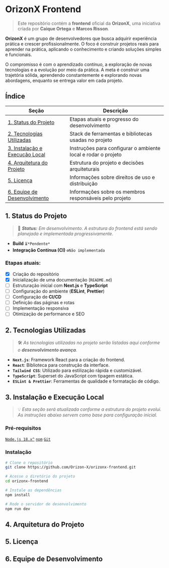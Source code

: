 # OrizonX Frontend
<!-- Visão geral da OrizonX e objetivo do projeto -->
> Este repositório contém a **frontend** oficial da **OrizonX**, uma iniciativa criada por **Caique Ortega** e **Marcos Risson**.

**OrizonX** é um grupo de desenvolvedores que busca adquirir experiência prática e crescer profissionalmente. O foco é construir projetos reais para aprender na prática, aplicando o conhecimento e criando soluções simples e funcionais.

O compromisso é com o aprendizado contínuo, a exploração de novas tecnologias e a evolução por meio da prática. A meta é construir uma trajetória sólida, aprendendo constantemente e explorando novas abordagens, enquanto se entrega valor em cada projeto.

## Índice
<!-- Adicionar links para as seções do README conforme o projeto avança. -->
| Seção                                                  | Descrição                                                   |
|--------------------------------------------------------|-------------------------------------------------------------|
| [1. Status do Projeto](#status-do-projeto)             | Etapas atuais e progresso do desenvolvimento                |
| [2. Tecnologias Utilizadas](#tecnologias-utilizadas)   | Stack de ferramentas e bibliotecas usadas no projeto        |
| [3. Instalação e Execução Local](#instalacao-e-execucao-local) | Instruções para configurar o ambiente local e rodar o projeto |
| [4. Arquitetura do Projeto](#arquitetura-do-projeto)    | Estrutura do projeto e decisões arquiteturais               |
| [5. Licença](#licenca)                                 | Informações sobre direitos de uso e distribuição            |
| [6. Equipe de Desenvolvimento](#equipe-de-desenvolvimento) | Informações sobre os membros responsáveis pelo projeto    |


## <a id="status-do-projeto">1. Status do Projeto</a>
<!-- Adicionar o status e progresso do projeto aqui, como badges de CI/CD ou informações de build. -->
> 🚧 _**Status:** Em desenvolvimento. A estrutura do frontend está sendo planejada e implementada progressivamente._

- **Build**  `⏳*Pendente*`
- **Integração Contínua (CI)**  `⚙️Não implementada`

### Etapas atuais:
- [x] Criação do repositório  
- [x] Inicialização de uma documentação (`README.md`)  
- [ ] Estruturação inicial com **Next.js** e **TypeScript**  
- [ ] Configuração do ambiente (**ESLint**, **Prettier**)  
- [ ] Configuração de **CI/CD**  
- [ ] Definição das páginas e rotas
- [ ] Implementação responsiva  
- [ ] Otimização de performance e SEO
<!-- Futuros updates conforme o projeto avança -->

## <a id="tecnologias-utilizadas">2. Tecnologias Utilizadas</a>
<!-- Adicionar uma lista das ferramentas, bibliotecas e frameworks adotados no projeto. -->
> 🛠️ *As tecnologias utilizadas no projeto serão listadas aqui conforme o **desenvolvimento avança**.*

- **`Next.js`**: Framework React para a criação do frontend.
- **`React`**: Biblioteca para construção da interface.
- **`Tailwind CSS`**: Utilizado para estilização rápida e customizável.
- **`TypeScript`**: Superset do JavaScript com tipagem estática.
- **`ESLint & Prettier`**: Ferramentas de qualidade e formatação de código.

## <a id="instalacao-e-execucao-local">3. Instalação e Execução Local</a> 
<!-- Adicionar as instruções para configuração do ambiente local e execução do projeto. -->
> 💡 *Esta seção será atualizada conforme a estrutura do projeto evolui. As instruções abaixo servem como base para configuração inicial.*

### Pré-requisitos
[`Node.js 18.x^`](https://nodejs.org/) 
[`npm`](https://www.npmjs.com/)
[`Git`](https://git-scm.com/downloads)

### Instalação

```bash
# Clone o repositório
git clone https://github.com/Orizon-X/orizonx-frontend.git

# Acesse o diretório do projeto
cd orizonx-frontend

# Instale as dependências
npm install

# Rode o servidor de desenvolvimento
npm run dev
```

## <a id="arquitetura-do-projeto">4. Arquitetura do Projeto</a> 
<!-- Descrever a estrutura de pastas e decisões arquiteturais tomadas para o desenvolvimento do projeto. -->

## <a id="licenca">5. Licença</a> 
<!-- Informar sobre o tipo de licença que será adotado para o projeto, quando definido. -->

## <a id="equipe-de-desenvolvimento">6. Equipe de Desenvolvimento</a>
<!-- Listar os membros da equipe, suas funções e links para redes sociais, caso aplicável. -->
